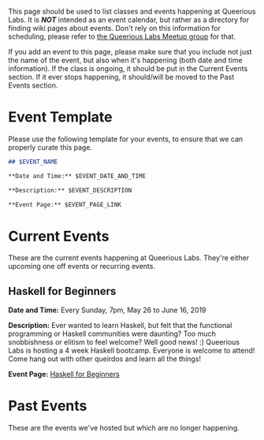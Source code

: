 <!-- TITLE: Events -->

This page should be used to list classes and events happening at Queerious Labs. It is **_NOT_** intended as an event calendar, but rather as a directory for finding wiki pages about events. Don't rely on this information for scheduling, please refer to [the Queerious Labs Meetup group](https://www.meetup.com/QueeriousLabs/) for that.

If you add an event to this page, please make sure that you include not just the name of the event, but also when it's happening (both date and time information). If the class is ongoing, it should be put in the Current Events section. If it ever stops happening, it should/will be moved to the Past Events section.

#  Event Template
Please use the following template for your events, to ensure that we can properly curate this page.


```markdown
## $EVENT_NAME

**Date and Time:** $EVENT_DATE_AND_TIME

**Description:** $EVENT_DESCRIPTION

**Event Page:** $EVENT_PAGE_LINK
```

# Current Events
These are the current events happening at Queerious Labs. They're either upcoming one off events or recurring events.

## Haskell for Beginners

**Date and Time:**   Every Sunday, 7pm, May 26 to June 16, 2019

**Description:** Ever wanted to learn Haskell, but felt that the functional programming or Haskell communities were daunting? Too much snobbishness or elitism to feel welcome? Well good news! :) Queerious Labs is hosting a 4 week Haskell bootcamp. Everyone is welcome to attend! Come hang out with other queirdos and learn all the things!

**Event Page:** [Haskell for Beginners](/events/haskellforbeginners)

# Past Events
These are the events we've hosted but which are no longer happening.

